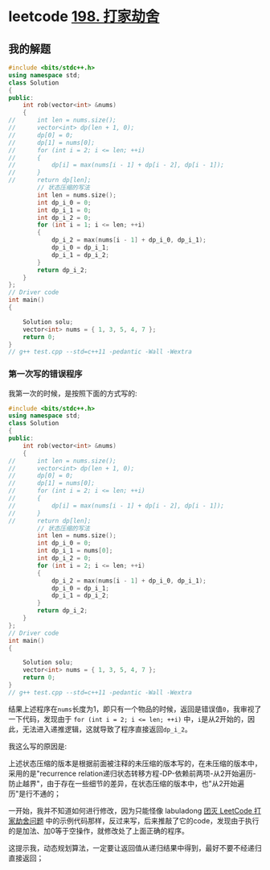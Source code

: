 # leetcode [198. 打家劫舍](https://leetcode-cn.com/problems/house-robber/)

## 我的解题



```C++
#include <bits/stdc++.h>
using namespace std;
class Solution
{
public:
	int rob(vector<int> &nums)
	{
//		int len = nums.size();
//		vector<int> dp(len + 1, 0);
//		dp[0] = 0;
//		dp[1] = nums[0];
//		for (int i = 2; i <= len; ++i)
//		{
//			dp[i] = max(nums[i - 1] + dp[i - 2], dp[i - 1]);
//		}
//		return dp[len];
		// 状态压缩的写法
		int len = nums.size();
		int dp_i_0 = 0;
		int dp_i_1 = 0;
		int dp_i_2 = 0;
		for (int i = 1; i <= len; ++i)
		{
			dp_i_2 = max(nums[i - 1] + dp_i_0, dp_i_1);
			dp_i_0 = dp_i_1;
			dp_i_1 = dp_i_2;
		}
		return dp_i_2;
	}
};
// Driver code
int main()
{

	Solution solu;
	vector<int> nums = { 1, 3, 5, 4, 7 };
	return 0;
}
// g++ test.cpp --std=c++11 -pedantic -Wall -Wextra


```

### 第一次写的错误程序

我第一次的时候，是按照下面的方式写的:

```C++
#include <bits/stdc++.h>
using namespace std;
class Solution
{
public:
	int rob(vector<int> &nums)
	{
//		int len = nums.size();
//		vector<int> dp(len + 1, 0);
//		dp[0] = 0;
//		dp[1] = nums[0];
//		for (int i = 2; i <= len; ++i)
//		{
//			dp[i] = max(nums[i - 1] + dp[i - 2], dp[i - 1]);
//		}
//		return dp[len];
		// 状态压缩的写法
		int len = nums.size();
		int dp_i_0 = 0;
		int dp_i_1 = nums[0];
		int dp_i_2 = 0;
		for (int i = 2; i <= len; ++i)
		{
			dp_i_2 = max(nums[i - 1] + dp_i_0, dp_i_1);
			dp_i_0 = dp_i_1;
			dp_i_1 = dp_i_2;
		}
		return dp_i_2;
	}
};
// Driver code
int main()
{

	Solution solu;
	vector<int> nums = { 1, 3, 5, 4, 7 };
	return 0;
}
// g++ test.cpp --std=c++11 -pedantic -Wall -Wextra


```

结果上述程序在`nums`长度为1，即只有一个物品的时候，返回是错误值`0`，我审视了一下代码，发现由于 `for (int i = 2; i <= len; ++i)` 中，`i`是从2开始的，因此，无法进入递推逻辑，这就导致了程序直接返回`dp_i_2`。

我这么写的原因是:

上述状态压缩的版本是根据前面被注释的未压缩的版本写的，在未压缩的版本中，采用的是"recurrence relation递归状态转移方程-DP-依赖前两项-从2开始遍历-防止越界"，由于存在一些细节的差异，在状态压缩的版本中，也"从2开始遍历"是行不通的；

一开始，我并不知道如何进行修改，因为只能怪像 labuladong [团灭 LeetCode 打家劫舍问题](https://mp.weixin.qq.com/s/z44hk0MW14_mAQd7988mfw) 中的示例代码那样，反过来写，后来推敲了它的code，发现由于执行的是加法、加0等于空操作，就修改处了上面正确的程序。

这提示我，动态规划算法，一定要让返回值从递归结果中得到，最好不要不经递归直接返回；
